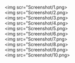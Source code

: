 <img scr="Screenshot/1.png><br>
<img src="Screenshot/2.png><br>
<img src="Screenshot/3.png><br>
<img src="Screenshot/4.png><br>
<img src="Screenshot/5.png><br>
<img src="Screenshot/6.png><br>
<img src="Screenshot/7.png><br>
<img src="Screenshot/8.png><br>
<img src="Screenshot/9.png><br>
<img src="Screenshot/10.png><br>
